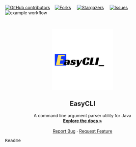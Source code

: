 [![GitHub contributors](https://img.shields.io/github/contributors/egehurturk/EasyCLI)](https://GitHub.com/egehurturk/EasyCLI/graphs/contributors/)&nbsp;&nbsp;&nbsp;
[![Forks](https://img.shields.io/github/forks/egehurturk/EasyCLI?style=social&label=Fork&maxAge=2592000)](https://GitHub.com/egehurturk/EasyCLI/network/)
&nbsp;&nbsp;&nbsp;
[![Stargazers](https://img.shields.io/github/stars/egehurturk/EasyCLI?style=social&label=Star&maxAge=2592000)](https://GitHub.com/egehurturk/EasyCLI/stargazers/)
&nbsp;&nbsp;&nbsp;
[![Issues](https://img.shields.io/github/issues/egehurturk/EasyCLI)](https://GitHub.com/egehurturk/EasyCLI/issues/)
&nbsp;&nbsp;&nbsp;
![example workflow](https://github.com/egehurturk/EasyCLI/actions/workflows/main.yml/badge.svg)


<!-- PROJECT LOGO -->
<br>
<p align="center">

   <a href="https://github.com/egehurturk/EasyCLI">
    <img src="external/EasyCLI.png" alt="Banzai Logo" width="200" height="200">
  </a>
  <h2 align="center">EasyCLI</h2>

  <p align="center">
    A command line argument parser utility for Java 
    <br />
    <a href="https://github.com/egehurturk/EasyCli/tree/main/docs"><strong>Explore the docs »</strong></a>
    <br />
    <br />
    <a href="https://github.com/egehurturk/EasyCli/issues">Report Bug</a>
    ·
    <a href="https://github.com/egehurturk/EasyCli/issues">Request Feature</a>
  </p>
</p>


<pre>Readme</pre>